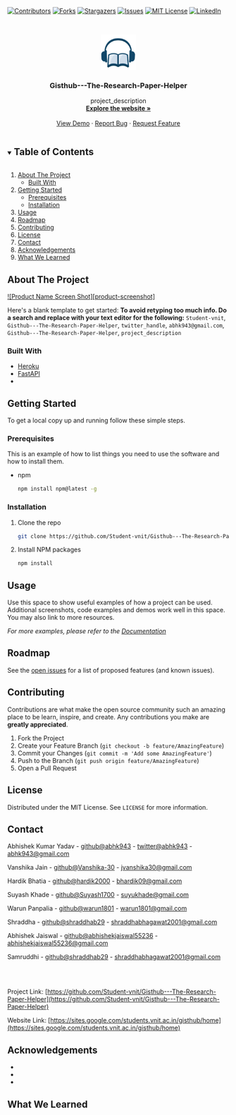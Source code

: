 <!--
*** Thanks for checking out the Best-README-Template. If you have a suggestion
*** that would make this better, please fork the repo and create a pull request
*** or simply open an issue with the tag "enhancement".
*** Thanks again! Now go create something AMAZING! :D
***
***
***
*** To avoid retyping too much info. Do a search and replace for the following:
*** github_username, repo_name, twitter_handle, abhk943@gmail.com, Gisthub---The-Research-Paper-Helper, project_description
-->

<!-- PROJECT SHIELDS -->
<!--
*** I'm using markdown "reference style" links for readability.
*** Reference links are enclosed in brackets [ ] instead of parentheses ( ).
*** See the bottom of this document for the declaration of the reference variables
*** for contributors-url, forks-url, etc. This is an optional, concise syntax you may use.
*** https://www.markdownguide.org/basic-syntax/#reference-style-links
-->

[![Contributors][contributors-shield]][contributors-url]
[![Forks][forks-shield]][forks-url]
[![Stargazers][stars-shield]][stars-url]
[![Issues][issues-shield]][issues-url]
[![MIT License][license-shield]][license-url]
[![LinkedIn][linkedin-shield]][linkedin-url]

<!-- PROJECT LOGO -->
<br />
<p align="center">
  <a href="https://github.com/Student-vnit/Gisthub---The-Research-Paper-Helper">
    <img src="src/logo.jpeg" alt="Logo" width="80" height="80">
  </a>

  <h3 align="center">Gisthub---The-Research-Paper-Helper</h3>

  <p align="center">
    project_description
    <br />
    <a href="https://sites.google.com/students.vnit.ac.in/gisthub/home"><strong>Explore the website »</strong></a>
    <br />
    <br />
    <a href="https://github.com/Student-vnit/Gisthub---The-Research-Paper-Helper">View Demo</a>
    ·
    <a href="https://github.com/Student-vnit/Gisthub---The-Research-Paper-Helper/issues">Report Bug</a>
    ·
    <a href="https://github.com/Student-vnit/Gisthub---The-Research-Paper-Helper/issues">Request Feature</a>
  </p>
</p>

<!-- TABLE OF CONTENTS -->
<details open="open">
  <summary><h2 style="display: inline-block">Table of Contents</h2></summary>
  <ol>
    <li>
      <a href="#about-the-project">About The Project</a>
      <ul>
        <li><a href="#built-with">Built With</a></li>
      </ul>
    </li>
    <li>
      <a href="#getting-started">Getting Started</a>
      <ul>
        <li><a href="#prerequisites">Prerequisites</a></li>
        <li><a href="#installation">Installation</a></li>
      </ul>
    </li>
    <li><a href="#usage">Usage</a></li>
    <li><a href="#roadmap">Roadmap</a></li>
    <li><a href="#contributing">Contributing</a></li>
    <li><a href="#license">License</a></li>
    <li><a href="#contact">Contact</a></li>
    <li><a href="#acknowledgements">Acknowledgements</a></li>
    <li><a href="#what-we-learned">What We Learned</a></li>
  </ol>
</details>

<!-- ABOUT THE PROJECT -->

## About The Project

[![Product Name Screen Shot][product-screenshot]](https://example.com)

Here's a blank template to get started:
**To avoid retyping too much info. Do a search and replace with your text editor for the following:**
`Student-vnit`, `Gisthub---The-Research-Paper-Helper`, `twitter_handle`, `abhk943@gmail.com`, `Gisthub---The-Research-Paper-Helper`, `project_description`

### Built With

- [Heroku](https://dashboard.heroku.com)
- [FastAPI](https://fastapi.tiangolo.com)
- []()

<!-- GETTING STARTED -->

## Getting Started

To get a local copy up and running follow these simple steps.

### Prerequisites

This is an example of how to list things you need to use the software and how to install them.

- npm
  ```sh
  npm install npm@latest -g
  ```

### Installation

1. Clone the repo
   ```sh
   git clone https://github.com/Student-vnit/Gisthub---The-Research-Paper-Helper.git
   ```
2. Install NPM packages
   ```sh
   npm install
   ```

<!-- USAGE EXAMPLES -->

## Usage

Use this space to show useful examples of how a project can be used. Additional screenshots, code examples and demos work well in this space. You may also link to more resources.

_For more examples, please refer to the [Documentation](https://example.com)_

<!-- ROADMAP -->

## Roadmap

See the [open issues](https://github.com/Student-vnit/Gisthub---The-Research-Paper-Helper/issues) for a list of proposed features (and known issues).

<!-- CONTRIBUTING -->

## Contributing

Contributions are what make the open source community such an amazing place to be learn, inspire, and create. Any contributions you make are **greatly appreciated**.

1. Fork the Project
2. Create your Feature Branch (`git checkout -b feature/AmazingFeature`)
3. Commit your Changes (`git commit -m 'Add some AmazingFeature'`)
4. Push to the Branch (`git push origin feature/AmazingFeature`)
5. Open a Pull Request

<!-- LICENSE -->

## License

Distributed under the MIT License. See `LICENSE` for more information.

<!-- CONTACT -->

## Contact

Abhishek Kumar Yadav - [github@abhk943](https://github.com/abhk943) - [twitter@abhk943](https://twitter.com/abhk943) - abhk943@gmail.com

Vanshika Jain - [github@Vanshika-30](https://github.com/Vanshika-30) - jvanshika30@gmail.com

Hardik Bhatia - [github@hardik2000](https://github.com/hardik2000) - bhardik09@gmail.com

Suyash Khade - [github@Suyash1700](https://github.com/Suyash1700) - suyukhade@gmail.com

Warun Panpalia - [github@warun1801](https://github.com/warun1801) - warun1801@gmail.com

Shraddha - [github@shraddhab29](https://github.com/shraddhab29) - shraddhabhagawat2001@gmail.com

Abhishek Jaiswal - [github@abhishekjaiswal55236](https://github.com/abhishekjaiswal55236) - abhishekjaiswal55236@gmail.com

Samruddhi - [github@shraddhab29](https://github.com/shraddhab29) - shraddhabhagawat2001@gmail.com

<br /><br />

Project Link: [https://github.com/Student-vnit/Gisthub---The-Research-Paper-Helper](https://github.com/Student-vnit/Gisthub---The-Research-Paper-Helper)

Website Link: [https://sites.google.com/students.vnit.ac.in/gisthub/home](https://sites.google.com/students.vnit.ac.in/gisthub/home)

<!-- ACKNOWLEDGEMENTS -->

## Acknowledgements

- []()
- []()
- []()

<!-- WHAT WE LEARNED -->

## What We Learned

<!-- MARKDOWN LINKS & IMAGES -->
<!-- https://www.markdownguide.org/basic-syntax/#reference-style-links -->

[contributors-shield]: https://img.shields.io/github/contributors/Student-vnit/Gisthub---The-Research-Paper-Helper.svg?style=for-the-badge
[contributors-url]: https://github.com/Student-vnit/Gisthub---The-Research-Paper-Helper/graphs/contributors
[forks-shield]: https://img.shields.io/github/forks/Student-vnit/Gisthub---The-Research-Paper-Helper.svg?style=for-the-badge
[forks-url]: https://github.com/Student-vnit/Gisthub---The-Research-Paper-Helper/network/members
[stars-shield]: https://img.shields.io/github/stars/Student-vnit/Gisthub---The-Research-Paper-Helper.svg?style=for-the-badge
[stars-url]: https://github.com/Student-vnit/Gisthub---The-Research-Paper-Helper/stargazers
[issues-shield]: https://img.shields.io/github/issues/Student-vnit/Gisthub---The-Research-Paper-Helper.svg?style=for-the-badge
[issues-url]: https://github.com/Student-vnit/Gisthub---The-Research-Paper-Helper/issues
[license-shield]: https://img.shields.io/github/license/Student-vnit/Gisthub---The-Research-Paper-Helper.svg?style=for-the-badge
[license-url]: https://github.com/Student-vnit/Gisthub---The-Research-Paper-Helper/blob/master/LICENSE.txt
[linkedin-shield]: https://img.shields.io/badge/-LinkedIn-black.svg?style=for-the-badge&logo=linkedin&colorB=555
[linkedin-url]: https://linkedin.com/in/Student-vnit
